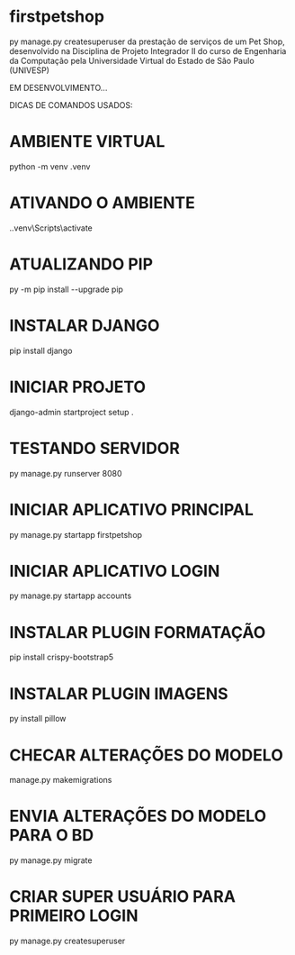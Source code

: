 ﻿# firstpetshop

py manage.py createsuperuser da prestação de serviços de um Pet Shop, desenvolvido na Disciplina de Projeto Integrador II do curso de Engenharia da Computação pela Universidade Virtual do Estado de São Paulo (UNIVESP)

EM DESENVOLVIMENTO...

DICAS DE COMANDOS USADOS:

# AMBIENTE VIRTUAL 
python -m venv .venv

# ATIVANDO O AMBIENTE
.\.venv\Scripts\activate

# ATUALIZANDO PIP
py -m pip install --upgrade pip

# INSTALAR DJANGO
pip install django

# INICIAR PROJETO
django-admin startproject setup .

# TESTANDO SERVIDOR
py manage.py runserver 8080

# INICIAR APLICATIVO PRINCIPAL 
py manage.py startapp firstpetshop

# INICIAR APLICATIVO LOGIN
py manage.py startapp accounts

# INSTALAR PLUGIN FORMATAÇÃO 
pip install crispy-bootstrap5

# INSTALAR PLUGIN IMAGENS
py install pillow

# CHECAR ALTERAÇÕES DO MODELO
manage.py makemigrations

# ENVIA ALTERAÇÕES DO MODELO PARA O BD
py manage.py migrate

# CRIAR SUPER USUÁRIO PARA PRIMEIRO LOGIN
py manage.py createsuperuser

